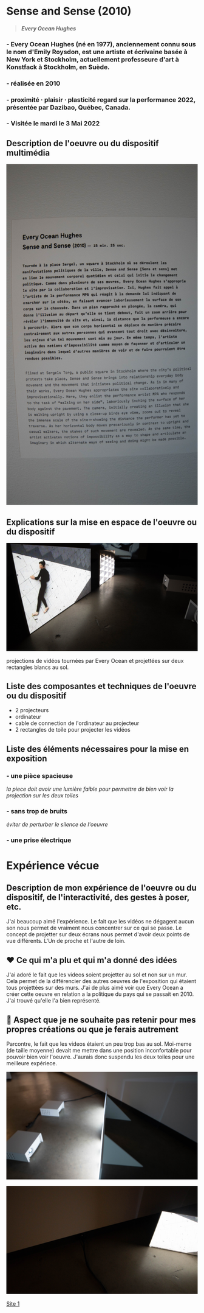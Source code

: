 # Sense and Sense (2010)
>#### *Every Ocean Hughes* 

### - Every Ocean Hughes (né en 1977), anciennement connu sous le nom d'Emily Roysdon, est une artiste et écrivaine basée à New York et Stockholm, actuellement professeure d'art à Konstfack à Stockholm, en Suède.


### - réalisée en 2010


### - proximité · plaisir · plasticité regard sur la performance 2022, présentée par Dazibao, Québec, Canada.



### - Visitée le mardi le 3 Mai 2022


## Description de l'oeuvre ou du dispositif multimédia

![description de l'oeuvre](media/description.jpg)


## Explications sur la mise en espace de l'oeuvre ou du dispositif 

![projection de l'oeuvre](media/coter_gauche.jpg)


projections de vidéos tournées par Every Ocean et projettées sur deux rectangles blancs au sol.


## Liste des composantes et techniques de l'oeuvre ou du dispositif 

- 2 projecteurs
- ordinateur
- cable de connection de l'ordinateur au projecteur 
- 2 rectangles de toile pour projecter les vidéos



## Liste des éléments nécessaires pour la mise en exposition


### - une pièce spacieuse

 *la piece doit avoir une lumière faible pour permettre de bien voir la projection sur les deux toiles*
 
 ### - sans trop de bruits

 *éviter de perturber le silence de l'oeuvre*

### - une prise électrique

# Expérience vécue

## Description de mon expérience de l'oeuvre ou du dispositif, de l'interactivité, des gestes à poser, etc.

J'ai beaucoup aimé l'expérience. Le fait que les vidéos ne dégagent aucun son nous permet de vraiment nous concentrer sur ce qui se passe. Le concept de projetter sur deux écrans nous permet d'avoir deux points de vue différents. L'Un de proche et l'autre de loin. 

## ❤️ Ce qui m'a plu et qui m'a donné des idées 

J'ai adoré le fait que les videos soient projetter au sol et non sur un mur. Cela permet de la différencier des autres oeuvres de l'exposition qui étaient tous projettées sur des murs. J'ai de plus aimé voir que Every Ocean a créer cette oeuvre en relation a la politique du pays qui se passait en 2010. J'ai trouvé qu'elle l'a bien représenté.

## 🤔 Aspect que je ne souhaite pas retenir pour mes propres créations ou que je ferais autrement
Parcontre, le fait que les videos étaient un peu trop bas au sol. Moi-meme (de taille moyenne) devait me mettre dans une position inconfortable pour pouvoir bien voir l'oeuvre. J'aurais donc suspendu les deux toiles pour une meilleure expériece.

![description de l'oeuvre](media/haut.jpg)

![description de l'oeuvre](media/prise_mur.jpg)


[Site 1](https://dazibao.art/exposition-proximite-plaisir-plasticite-regard-sur-la-performance)
